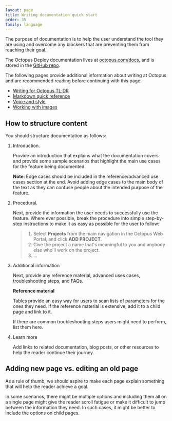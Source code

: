 ```yaml
---
layout: page
title: Writing documentation quick start 
order: 35
family: language
---
```


The purpose of documentation is to help the user understand the tool they are using and overcome any blockers that are preventing them from reaching their goal.

The Octopus Deploy documentation lives at [octopus.com/docs](https:www.octopus.com/docs), and is stored in the [GitHub repo](https://github.com/OctopusDeploy/docs).

The following pages provide additional information about writing at Octopus and are recommended reading before continuing with this page:

- [Writing for Octopus TL;DR](/writing-for-octopus-tldr.md)
- [Markdown quick reference](/markdown.md)
- [Voice and style](/voice-and-style.md)
- [Working with images](/images.md)

## How to structure content

You should structure documentation as follows:

1. Introduction.

   Provide an introduction that explains what the documentation covers and provide some sample scenarios that highlight the main use cases for the feature being documented.

   **Note**: Edge cases should be included in the reference/advanced use cases section at the end. Avoid adding edge cases to the main body of the text as they can confuse people about the intended purpose of the feature.

2. Procedural.

   Next, provide the information the user needs to successfully use the feature. Where ever possible, break the procedure into simple step-by-step instructions to make it as easy as possible for the user to follow:

   > 1. Select **Projects** from the main navigation in the Octopus Web Portal, and click **ADD PROJECT**.
   > 2. Give the project a name that's meaningful to you and anybody else who'll work on the project.
   > 3. ...

3. Additional information

    Next, provide any reference material, advanced uses cases, troubleshooting steps, and FAQs.

   **Reference material**

    Tables provide an easy way for users to scan lists of parameters for the ones they need. If the reference material is extensive, add it to a child page and link to it.

    If there are common troubleshooting steps users might need to perform, list them here.

4. Learn more

    Add links to related documentation, blog posts, or other resources to help the reader continue their journey.

## Adding new page vs. editing an old page

As a rule of thumb, we should aspire to make each page explain something that will help the reader achieve a goal.

In some scenarios, there might be multiple options and including them all on a single page might give the reader scroll fatigue or make it difficult to jump between the information they need. In such cases, it might be better to include the options on child pages.

